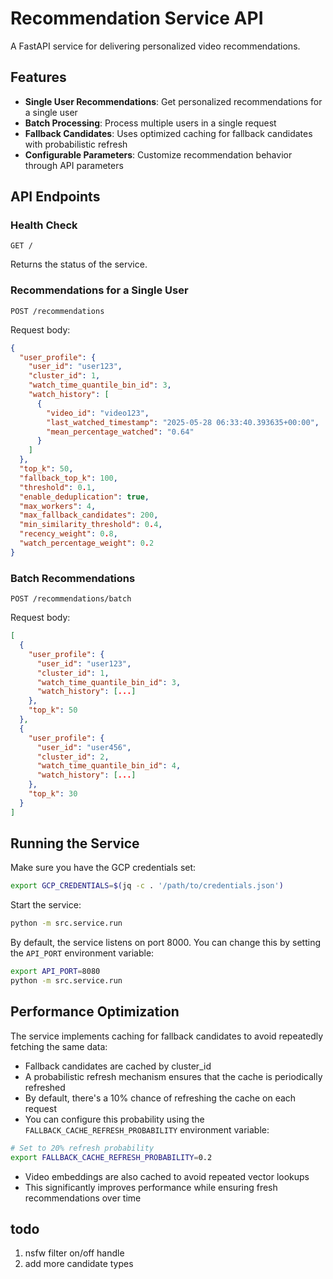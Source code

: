 # Recommendation Service API

A FastAPI service for delivering personalized video recommendations.

## Features

- **Single User Recommendations**: Get personalized recommendations for a single user
- **Batch Processing**: Process multiple users in a single request
- **Fallback Candidates**: Uses optimized caching for fallback candidates with probabilistic refresh
- **Configurable Parameters**: Customize recommendation behavior through API parameters

## API Endpoints

### Health Check

```
GET /
```

Returns the status of the service.

### Recommendations for a Single User

```
POST /recommendations
```

Request body:

```json
{
  "user_profile": {
    "user_id": "user123",
    "cluster_id": 1,
    "watch_time_quantile_bin_id": 3,
    "watch_history": [
      {
        "video_id": "video123",
        "last_watched_timestamp": "2025-05-28 06:33:40.393635+00:00",
        "mean_percentage_watched": "0.64"
      }
    ]
  },
  "top_k": 50,
  "fallback_top_k": 100,
  "threshold": 0.1,
  "enable_deduplication": true,
  "max_workers": 4,
  "max_fallback_candidates": 200,
  "min_similarity_threshold": 0.4,
  "recency_weight": 0.8,
  "watch_percentage_weight": 0.2
}
```

### Batch Recommendations

```
POST /recommendations/batch
```

Request body:

```json
[
  {
    "user_profile": {
      "user_id": "user123",
      "cluster_id": 1,
      "watch_time_quantile_bin_id": 3,
      "watch_history": [...]
    },
    "top_k": 50
  },
  {
    "user_profile": {
      "user_id": "user456",
      "cluster_id": 2,
      "watch_time_quantile_bin_id": 4,
      "watch_history": [...]
    },
    "top_k": 30
  }
]
```

## Running the Service

Make sure you have the GCP credentials set:

```bash
export GCP_CREDENTIALS=$(jq -c . '/path/to/credentials.json')
```

Start the service:

```bash
python -m src.service.run
```

By default, the service listens on port 8000. You can change this by setting the `API_PORT` environment variable:

```bash
export API_PORT=8080
python -m src.service.run
```

## Performance Optimization

The service implements caching for fallback candidates to avoid repeatedly fetching the same data:

- Fallback candidates are cached by cluster_id
- A probabilistic refresh mechanism ensures that the cache is periodically refreshed
- By default, there's a 10% chance of refreshing the cache on each request
- You can configure this probability using the `FALLBACK_CACHE_REFRESH_PROBABILITY` environment variable:

```bash
# Set to 20% refresh probability
export FALLBACK_CACHE_REFRESH_PROBABILITY=0.2
```

- Video embeddings are also cached to avoid repeated vector lookups
- This significantly improves performance while ensuring fresh recommendations over time

## todo
1. nsfw filter on/off handle
1. add more candidate types